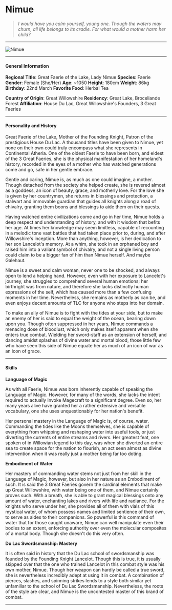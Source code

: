 # Nimue

>*I would have you calm yourself, young one. Though the waters may churn, all life belongs to its cradle. For what would a mother harm her child?*

___
![](https://i.imgur.com/bRpejRK.png "Nimue")
___

#### General Information

**Regional Title**: Great Faerie of the Lake, Lady Nimue
**Species**: Faerie
**Gender**: Female (She/Her)
**Age**: ~1050
**Height**: 180cm
**Weight**: 86kg
**Birthday**: 22nd March
**Favorite Food**: Herbal Tea

**Country of Origin**: Great Willowshire
**Residency**: Great Lake, Broceliande Forest
**Affiliation**: House Du Lac, Great Willowshire's Founders, 3 Great Faeries

___

#### Personality and History
Great Faerie of the Lake, Mother of the Founding Knight, Patron of the prestigious House Du Lac. A thousand titles have been given to Nimue, yet none on their own could truly encompass what she represents in Continental Atheria. One of the oldest Faerie to have been born, and eldest of the 3 Great Faeries, she is the physical manifestation of her homeland's history, recorded in the eyes of a mother who has watched generations come and go, safe in her gentle embrace. 

Gentle and caring, Nimue is, as much as one could imagine, a mother. Though detached from the society she helped create, she is revered almost as a goddess, an icon of beauty, grace, and motherly love. For the love she is given by her countrymen, she returns in blessings and protection, a stalwart and immovable guardian that guides all knights along a road of chivalry, granting them boons and blessings to aide them on their quests.

Having watched entire civilizations come and go in her time, Nimue holds a deep respect and understanding of history, and with it wisdom that befits her age. At times her knowledge may seem limitless, capable of recounting in a melodic tone vast battles that had taken place prior to, during, and after Willowshire's inception. More than anything, however, is her dedication to her son Lancelot's memory. At a whim, she took in an orphaned boy and raised him into a valiant symbol of chivalry, and not a single living person could claim to be a bigger fan of him than Nimue herself. And maybe Galehaut.

Nimue is a sweet and calm woman, never one to be shocked, and always open to lend a helping hand. However, even with her exposure to Lancelot's journey, she struggles to comprehend several human emotions; her birthright was from nature, and therefore she lacks distinctly human expressions of the self, which has caused more than a few confusing moments in her time. Nevertheless, she remains as motherly as can be, and even enjoys decent amounts of TLC for anyone who steps into her domain.

To make an ally of Nimue is to fight with the tides at your side, but to make an enemy of her is said to equal the weight of the ocean, bearing down upon you. Though often suppressed in her years, Nimue commands a menacing dose of bloodlust, which only makes itself apparent when she enters true combat. Wielding her sword-staff as an extension of herself, and dancing amidst splashes of divine water and mortal blood, those little few who have seen this side of Nimue equate her as much of an icon of war as an icon of grace.

___

#### Skills
**Language of Magic**

As with all Faerie, Nimue was born inherently capable of speaking the Language of Magic. However, for many of the words, she lacks the intent required to actually Invoke Magecraft to a significant degree. Even so, her many years alive have granted her a rather extensive and versatile vocabulary, one she uses unquestionably for her nation's benefit.

Her personal mastery in the Language of Magic is, of course, water. Commanding the tides like the Moons themselves, she is capable of everything from whipping and reshaping water into useful tools, or just diverting the currents of entire streams and rivers. Her greatest feat, one spoken of in Willowian legend to this day, was when she diverted an entire sea to create space for the nation to flourish, an act seen almost as divine intervention when it was really just a mother being far too doting.

**Embodiment of Water**

Her mastery of commanding water stems not just from her skill in the Language of Magic, however, but also in her nature as an Embodiment of such. It is said the 3 Great Faeries govern the cardinal elements that make up Great Willowshire, with water being one of them, and Nimue certainly proves such. With a breath, she is able to grant magical blessings onto any amount of water, enchanting lakes and rivers with life and radiance. For the knights who serve under her, she provides all of them with vials of this mystical water, of whom possess names and limited sentience of their own, to serve as aides to their companions. So powerful is this command of water that for those caught unaware, Nimue can well manipulate even their bodies to an extent, enforcing authority over even the molecular composites of a mortal body. Though she doesn't do this very often.

**Du Lac Swordsmanship: Mastery**

It is often said in history that the Du Lac school of swordsmanship was founded by the Founding Knight Lancelot. Though this is true, it is usually skipped over that the one who trained Lancelot in this combat style was his own mother, Nimue. Though her weapon can hardly be called a true sword, she is nevertheless incredibly adept at using it in combat. A combination of pierces, slashes, and spinning strikes lends to a style both similar yet unfamiliar to the school of Du Lac Swordsmanship. Nevertheless, the roots of the style are clear, and Nimue is the uncontested master of this brand of combat. 

___
